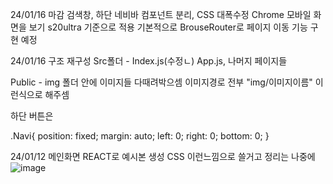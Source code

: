 24/01/16 마감 
검색창, 하단 네비바 컴포넌트 분리, CSS 대폭수정
Chrome 모바일 화면을 보기 s20ultra 기준으로 적용 
기본적으로 BrouseRouter로 페이지 이동 기능 구현 예정 




24/01/16
구조 재구성 
Src폴더 - Index.js(수정ㄴ) App.js, 나머지 페이지들 

Public - img 폴더 안에 이미지들 다때려박으셈 이미지경로 전부 "img/이미지이름" 이런식으로 해주셈

하단 버튼은 

.Navi{
    position: fixed;
    margin: auto;
    left: 0;
    right: 0;
    bottom: 0;
}







24/01/12 
메인화면 REACT로 예시본 생성 
CSS 이런느낌으로 쓸거고 정리는 나중에 
![image](https://github.com/Pankgo/CarWasher/assets/147930457/66fe45f8-6a94-4832-a084-550349e67fe3)
